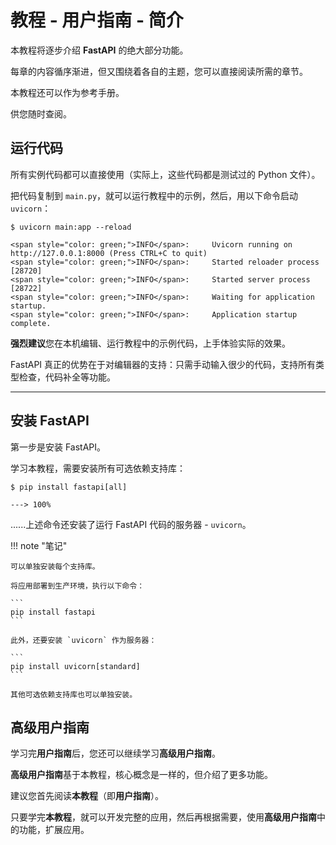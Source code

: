 # 教程 - 用户指南 - 简介

本教程将逐步介绍 **FastAPI** 的绝大部分功能。

每章的内容循序渐进，但又围绕着各自的主题，您可以直接阅读所需的章节。

本教程还可以作为参考手册。

供您随时查阅。

## 运行代码

所有实例代码都可以直接使用（实际上，这些代码都是测试过的 Python 文件）。

把代码复制到 `main.py`，就可以运行教程中的示例，然后，用以下命令启动 `uvicorn`：

<div class="termy">

```console
$ uvicorn main:app --reload

<span style="color: green;">INFO</span>:     Uvicorn running on http://127.0.0.1:8000 (Press CTRL+C to quit)
<span style="color: green;">INFO</span>:     Started reloader process [28720]
<span style="color: green;">INFO</span>:     Started server process [28722]
<span style="color: green;">INFO</span>:     Waiting for application startup.
<span style="color: green;">INFO</span>:     Application startup complete.
```

</div>

**强烈建议**您在本机编辑、运行教程中的示例代码，上手体验实际的效果。

FastAPI 真正的优势在于对编辑器的支持：只需手动输入很少的代码，支持所有类型检查，代码补全等功能。

---

## 安装 FastAPI

第一步是安装 FastAPI。

学习本教程，需要安装所有可选依赖支持库：

<div class="termy">

```console
$ pip install fastapi[all]

---> 100%
```

</div>

......上述命令还安装了运行 FastAPI 代码的服务器 -  `uvicorn`。

!!! note "笔记"

    可以单独安装每个支持库。
    
    将应用部署到生产环境，执行以下命令：
    
    ```
    pip install fastapi
    ```
    
    此外，还要安装 `uvicorn` 作为服务器：
    
    ```
    pip install uvicorn[standard]
    ```
    
    其他可选依赖支持库也可以单独安装。

## 高级用户指南

学习完**用户指南**后，您还可以继续学习**高级用户指南**。

**高级用户指南**基于本教程，核心概念是一样的，但介绍了更多功能。

建议您首先阅读**本教程**（即**用户指南**）。

只要学完**本教程**，就可以开发完整的应用，然后再根据需要，使用**高级用户指南**中的功能，扩展应用。
